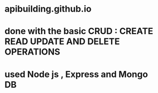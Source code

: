 # apibuilding.github.io
# done with the basic CRUD :  CREATE READ UPDATE AND DELETE OPERATIONS 
# used Node js , Express and Mongo DB
